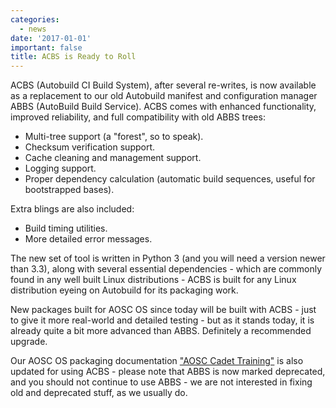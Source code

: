 ```yaml
---
categories:
  - news
date: '2017-01-01'
important: false
title: ACBS is Ready to Roll
---
```



ACBS (Autobuild CI Build System), after several re-writes, is now available as a replacement to our old Autobuild manifest and configuration manager ABBS (AutoBuild Build Service). ACBS comes with enhanced functionality, improved reliability, and full compatibility with old ABBS trees:

- Multi-tree support (a "forest", so to speak).
- Checksum verification support.
- Cache cleaning and management support.
- Logging support.
- Proper dependency calculation (automatic build sequences, useful for bootstrapped bases).

Extra blings are also included:

- Build timing utilities.
- More detailed error messages.

The new set of tool is written in Python 3 (and you will need a version newer than 3.3), along with several essential dependencies - which are commonly found in any well built Linux distributions - ACBS is built for any Linux distribution eyeing on Autobuild for its packaging work.

New packages built for AOSC OS since today will be built with ACBS - just to give it more real-world and detailed testing - but as it stands today, it is already quite a bit more advanced than ABBS. Definitely a recommended upgrade.

Our AOSC OS packaging documentation ["AOSC Cadet Training"](https://github.com/AOSC-Dev/aosc-os-abbs/wiki/) is also updated for using ACBS - please note that ABBS is now marked deprecated, and you should not continue to use ABBS - we are not interested in fixing old and deprecated stuff, as we usually do.
